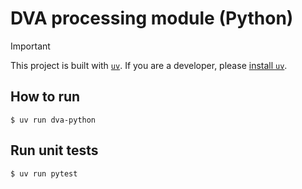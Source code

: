 # DVA processing module (Python)

> [!IMPORTANT]
> This project is built with [`uv`](https://docs.astral.sh/uv/).
> If you are a developer, please [install `uv`](https://docs.astral.sh/uv/getting-started/installation/).


## How to run

```console
$ uv run dva-python
```


## Run unit tests

```console
$ uv run pytest
```
